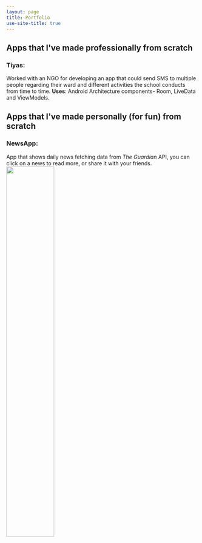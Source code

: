 ```yaml
---
layout: page
title: Portfolio
use-site-title: true
---
```


## Apps that I've made professionally from scratch
### Tiyas: 
Worked with an NGO for developing an app that could send SMS to multiple people regarding their ward and different activities the school conducts from time to time. 
**Uses**: Android Architecture components- Room, LiveData and ViewModels.
## Apps that I've made personally (for fun) from scratch
### NewsApp:
App that shows daily news fetching data from _The Guardian_ API, you can click on a news to read more, or share it with your friends.<br/>
<img src= "https://github.com/srishti-R/srishti-R.github.io/blob/master/ezgif.com-crop.gif" height="50%" width="50%"/>

